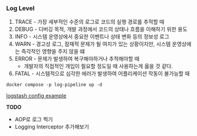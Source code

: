 ### Log Level
1. TRACE - 가장 세부적인 수준의 로그로 코드의 실행 경로를 추적할 때
2. DEBUG - 디버깅 목적, 개발 과정에서 코드의 상태나 흐름을 이해하기 위한 용도
3. INFO - 시스템 운영상에서 중요한 이벤트나 상태 변화 등의 정보성 로그
4. WARN - 경고성 로그, 잠재적 문제가 될 여지가 있는 상황이지만, 시스템 운영상에는 즉각적인 영향을 주지 않을 떄
5. ERROR - 문제가 발생하여 복구해야하거나 추적해야할 때
    - 개발자의 직접적인 개입이 필요할 정도일 때 사용하는게 옳을 것 같다.
6. FATAL - 시스템적으로 심각한 에러가 발생하여 어플리케이션 작동이 불가능할 때

```shell
docker compose -p log-pipeline up -d
```

[logstash config example](https://github.com/elastic/logstash/tree/main/config)


**TODO**
- AOP로 로그 찍기
- Logging Interceptor 추가해보기